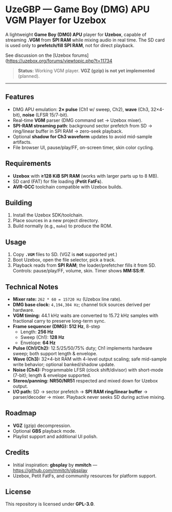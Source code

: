 # UzeGBP — Game Boy (DMG) APU VGM Player for Uzebox

A lightweight **Game Boy (DMG) APU** player for **Uzebox**, capable of streaming **.VGM** from **SPI RAM** while mixing audio in real time. The SD card is used only to **prefetch/fill SPI RAM**, not for direct playback.

See discussion on the [Uzebox forums](https://uzebox.org/forums/viewtopic.php?t=11734

> **Status:** Working VGM player. **VGZ (gzip) is not yet implemented** (planned).

---

## Features

- DMG APU emulation: **2× pulse** (Ch1 w/ sweep, Ch2), **wave** (Ch3, 32×4-bit), **noise** (LFSR 15/7-bit).
- Real-time **VGM** parser (DMG command set → Uzebox mixer).
- **SPI-RAM streaming path**: background sector prefetch from SD → ring/linear buffer in SPI RAM → zero-seek playback.
- Optional **shadow for Ch3 waveform** updates to avoid mid-sample artifacts.
- File browser UI, pause/play/FF, on-screen timer, skin color cycling.

## Requirements

- **Uzebox** with **≥128 KiB SPI RAM** (works with larger parts up to 8 MB).
- SD card (FAT) for file loading (**Petit FatFs**).
- **AVR-GCC** toolchain compatible with Uzebox builds.

## Building

1. Install the Uzebox SDK/toolchain.
2. Place sources in a new project directory.
3. Build normally (e.g., `make`) to produce the ROM.

## Usage

1. Copy **`.VGM`** files to SD. (VGZ is **not** supported yet.)
2. Boot Uzebox, open the file selector, pick a track.
3. Playback reads from **SPI RAM**; the loader/prefetcher fills it from SD.  
   Controls: pause/play/FF, volume, skin. Timer shows **MM:SS:ff**.

## Technical Notes

- **Mixer rate:** `262 * 60 = 15720 Hz` (Uzebox line rate).
- **DMG base clock:** `4,194,304 Hz`; channel tick sources derived per hardware.
- **VGM timing:** 44.1 kHz waits are converted to 15.72 kHz samples with fractional carry to preserve long-term sync.
- **Frame sequencer (DMG):** **512 Hz**, 8-step  
  - Length: **256 Hz**  
  - Sweep (Ch1): **128 Hz**  
  - Envelope: **64 Hz**
- **Pulse (Ch1/Ch2):** 12.5/25/50/75% duty; Ch1 implements hardware sweep; both support length & envelope.
- **Wave (Ch3):** 32×4-bit RAM with 4-level output scaling; safe mid-sample write behavior; optional banked/shadow update.
- **Noise (Ch4):** Programmable LFSR (clock shift/divisor) with short-mode (7-bit); length & envelope supported.
- **Stereo/panning:** **NR50/NR51** respected and mixed down for Uzebox output.
- **I/O path:** SD → sector prefetch → **SPI RAM ring/linear buffer** → parser/decoder → mixer. Playback never seeks SD during active mixing.

## Roadmap

- **VGZ** (gzip) decompression.
- Optional **GBS** playback mode.
- Playlist support and additional UI polish.

## Credits

- Initial inspiration: **gbsplay** by **mmitch** — https://github.com/mmitch/gbsplay  
- Uzebox, Petit FatFs, and community resources for platform support.

## License

This repository is licensed under **GPL-3.0**.  
